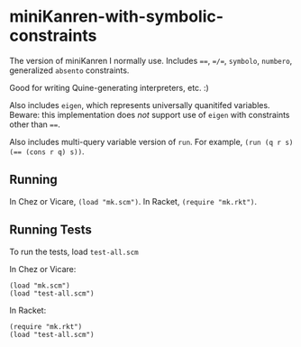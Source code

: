 # miniKanren-with-symbolic-constraints

The version of miniKanren I normally use.  Includes `==`, `=/=`, `symbolo`, `numbero`, generalized `absento` constraints.

Good for writing Quine-generating interpreters, etc.  :)

Also includes `eigen`, which represents universally quanitifed variables.  Beware:  this implementation does *not* support use of `eigen` with constraints other than `==`.

Also includes multi-query variable version of `run`.
For example, `(run (q r s) (== (cons r q) s))`.

## Running

In Chez or Vicare, `(load "mk.scm")`. In Racket, `(require "mk.rkt")`.

## Running Tests

To run the tests, load `test-all.scm`

In Chez or Vicare:

```
(load "mk.scm")
(load "test-all.scm")
```

In Racket:

```
(require "mk.rkt")
(load "test-all.scm")
```
